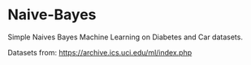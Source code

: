 # Naive-Bayes
Simple Naives Bayes Machine Learning on Diabetes and Car datasets.

Datasets from: https://archive.ics.uci.edu/ml/index.php

